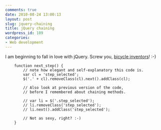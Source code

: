 ```yaml
---
comments: true
date: 2010-08-24 13:00:13
layout: post
slug: jquery-chaining
title: jQuery chaining
wordpress_id: 189
categories:
- Web development
---
```


I am beginning to fall in love with jQuery. Screw you, [bicycle inventors](http://vkontakte.ru)! :-)


    
        
        function next_step() {
            // note how elegant and self-explanatory this code is.
            var cl = 'step_selected';
            $('.' + cl).removeClass(cl).next().addClass(cl);
    
            // Also look at previous version of the code,
            // before I remembered about chaining methods.
            
            // var li = $('.step_selected');
            // li.removeClass('step_selected');
            // li.next().addClass('step_selected');
    
            // Not as sexy, right? :-)
        }
    




